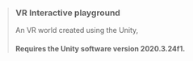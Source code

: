 >### VR Interactive playground
> An VR world created using the Unity, 
> #### Requires the Unity software version 2020.3.24f1.